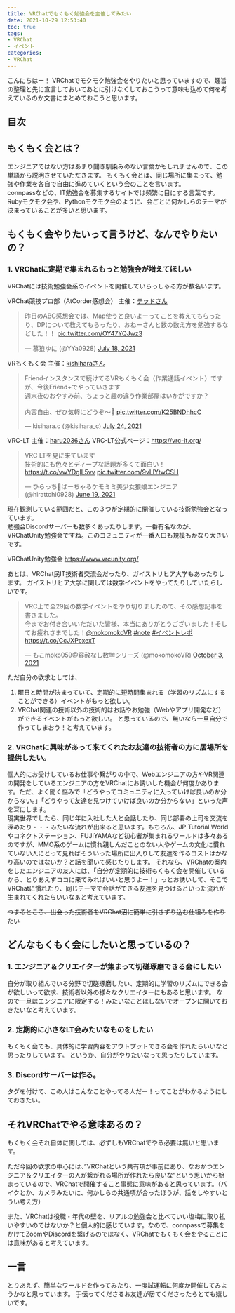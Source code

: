 ```yaml
---
title: VRChatでもくもく勉強会を主催してみたい
date: 2021-10-29 12:53:40
toc: true
tags:
- VRChat
- イベント
categories:
- VRChat
---
```


こんにちはー！
VRChatでモクモク勉強会をやりたいと思っていますので、趣旨の整理と先に宣言しておいてあとに引けなくしておこうって意味も込めて何を考えているのか文書にまとめておこうと思います。

## 目次
<!-- toc -->

<!--more-->

## もくもく会とは？

エンジニアではない方はあまり聞き馴染みのない言葉かもしれませんので、この単語から説明させていただきます。
もくもく会とは、同じ場所に集まって、勉強や作業を各自で自由に進めていくという会のことを言います。  
connpassなどの、IT勉強会を募集するサイトでは頻繁に目にする言葉です。Rubyモクモク会や、Pythonモクモク会のように、会ごとに何かしらのテーマが決まっていることが多いと思います。  

## もくもく会やりたいって言うけど、なんでやりたいの？


### 1. VRChatに定期で集まれるもっと勉強会が増えてほしい

VRChatには技術勉強会系のイベントを開催していらっしゃる方が数名います。  

VRChat競技プロ部（AtCorder感想会）
主催：[テッドさん](https://twitter.com/cleantted_s)
<blockquote class="twitter-tweet"><p lang="ja" dir="ltr">昨日のABC感想会では、Map使うと良いよーってことを教えてもらったり、DPについて教えてもらったり、おねーさんと数の数え方を勉強するなどした！！ <a href="https://t.co/OY47YQJwz3">pic.twitter.com/OY47YQJwz3</a></p>&mdash; 慕狼ゆに (@YYa0928) <a href="https://twitter.com/YYa0928/status/1416605164727767042?ref_src=twsrc%5Etfw">July 18, 2021</a></blockquote> <script async src="https://platform.twitter.com/widgets.js" charset="utf-8"></script>  

VRもくもく会
主催：[kishiharaさん](https://twitter.com/kisihara_c)
<blockquote class="twitter-tweet"><p lang="ja" dir="ltr">Friendインスタンスで続けてるVRもくもく会（作業通話イベント）ですが、今後Friend+でやっていきます<br>週末夜のおやすみ前、ちょっと趣の違う作業部屋はいかがですか？<br><br>内容自由、ぜひ気軽にどうぞ～🥳 <a href="https://t.co/K25BNDhhcC">pic.twitter.com/K25BNDhhcC</a></p>&mdash; kisihara.c (@kisihara_c) <a href="https://twitter.com/kisihara_c/status/1418983101288443904?ref_src=twsrc%5Etfw">July 24, 2021</a></blockquote> <script async src="https://platform.twitter.com/widgets.js" charset="utf-8"></script>

VRC-LT
主催：[haru2036さん](https://haru2036.com/?vr=true)
VRC-LT公式ページ：https://vrc-lt.org/
<blockquote class="twitter-tweet"><p lang="ja" dir="ltr">VRC LTを見に来ています<br>技術的にも色々とディープな話題が多くて面白い！<a href="https://t.co/vwYDglL5vv">https://t.co/vwYDglL5vv</a> <a href="https://t.co/9vLlYtwCSH">pic.twitter.com/9vLlYtwCSH</a></p>&mdash; ひらっち🐺ばーちゃるケモミミ美少女狼娘エンジニア (@hirattchi0928) <a href="https://twitter.com/hirattchi0928/status/1406257620235657225?ref_src=twsrc%5Etfw">June 19, 2021</a></blockquote> <script async src="https://platform.twitter.com/widgets.js" charset="utf-8"></script>


現在観測している範囲だと、この３つが定期的に開催している技術勉強会となっています。  
勉強会Discordサーバーも数多くあったりします。一番有名なのが、VRChatUnity勉強会ですね。このコミュニティが一番人口も規模もかなり大きいです。

VRChatUnity勉強会
https://www.vrcunity.org/

あとは、VRChat民IT技術者交流会だったり、ガイストリヒア大学もあったりします。
ガイストリヒア大学に関しては数学イベントをやってたりしていたらしいです。
<blockquote class="twitter-tweet"><p lang="ja" dir="ltr">VRC上で全29回の数学イベントをやり切りましたので、その感想記事を書きました。<br>今までお付き合いいただいた皆様、本当にありがとうございました！そしてお疲れさまでした！<a href="https://twitter.com/mokomokoVR?ref_src=twsrc%5Etfw">@mokomokoVR</a> <a href="https://twitter.com/hashtag/note?src=hash&amp;ref_src=twsrc%5Etfw">#note</a> <a href="https://twitter.com/hashtag/%E3%82%A4%E3%83%99%E3%83%B3%E3%83%88%E3%83%AC%E3%83%9D?src=hash&amp;ref_src=twsrc%5Etfw">#イベントレポ</a> <a href="https://t.co/CcJXPcxexT">https://t.co/CcJXPcxexT</a></p>&mdash; もこmoko059@容赦なし数学シリーズ (@mokomokoVR) <a href="https://twitter.com/mokomokoVR/status/1444663437934489600?ref_src=twsrc%5Etfw">October 3, 2021</a></blockquote> <script async src="https://platform.twitter.com/widgets.js" charset="utf-8"></script>

ただ自分の欲求としては、
1. 曜日と時間が決まっていて、定期的に短時間集まれる（学習のリズムにすることができる）イベントがもっと欲しい。
2. VRChat関連の技術以外の技術的はお話やお勉強（Webやアプリ開発など）ができるイベントがもっと欲しい。
と思っているので、無いなら一旦自分で作ってしまおう！と考えています。


### 2. VRChatに興味があって来てくれたお友達の技術者の方に居場所を提供したい。

個人的にお受けしているお仕事や繋がりの中で、Webエンジニアの方やVR関連の開発をしているエンジニアの方をVRChatにお誘いした機会が何度かあります。ただ、よく聞く悩みで「どうやってコミュニティに入っていけば良いのか分からない。」「どうやって友達を見つけていけば良いのか分からない」といった声を耳にします。  
現実世界でしたら、同じ年に入社した人と会話したり、同じ部署の上司を交流を深めたり・・・みたいな流れが出来ると思います。もちろん、JP Tutorial Worldやコネクトステーション、FUJIYAMAなど初心者が集まれるワールドは多々あるのですが、MMO系のゲームに慣れ親しんだことのない人やゲームの文化に慣れていない人にとって見ればそういった場所に出入りして友達を作るコストはかなり高いのではないか？と話を聞いて感じたりします。
それなら、VRChatの案内をしたエンジニアの友人には、「自分が定期的に技術もくもく会を開催しているから、とりあえずココに来てみればいいと思うよー！」っとお誘いして、そこでVRChatに慣れたり、同じテーマで会話ができる友達を見つけるといった流れが生まれてくれたらいいなぁと考えています。  

~~つまるところ、出会った技術者をVRChat沼に簡単に引きずり込む仕組みを作りたい~~  

<!--

みんな、利他的な理由だけで、世のため人のためってモチベーションだけで何かをやっているわけでは無いと思うのです。
本当は、個人的な欲求は隠しておいたほうがいいのかな？って思っていますが、このサイトを検証で開いてくれたあなただけにお伝えいたします。

3. VRChatでもっと技術のお話を聞いたり、繋がりを増やしたい 

こちらは完全に個人的な欲求ですね。技術のお話ができたり、聞ける人が増えると楽しいなぁって気持ちになれます。


4. イベント主催に挑戦してみたい

こちらも個人的な欲求です。イベント開催していたほうが、色々なすごい人とお話しやすくなるかな・・・？って気持ちもあります。
イベント主催の大変さも知ってみたいし、コミュニティ運営管理の大変さも知っておきたいなってお気持ち。
とりあえず小さく始めてみて、何かしら身になる経験をしてみたい。

-->

## どんなもくもく会にしたいと思っているの？

### 1. エンジニア＆クリエイターが集まって切磋琢磨できる会にしたい

自分が取り組んでいる分野で切磋琢磨したい、定期的に学習のリズムにできる会が欲しいって欲求、技術者以外の様々なクリエイターにもあると思います。
なので一旦はエンジニアに限定する！みたいなことはしないでオープンに開いておきたいなと考えています。

### 2. 定期的に小さなLT会みたいなものをしたい

もくもく会でも、具体的に学習内容をアウトプットできる会を作れたらいいなと思ったりしています。
というか、自分がやりたいなって思ったりしています。

### 3. Discordサーバーは作る。

タグを付けて、この人はこんなことやってる人だー！ってことがわかるようにしておきたい。

## それVRChatでやる意味あるの？

もくもく会それ自体に関しては、必ずしもVRChatでやる必要は無いと思います。

ただ今回の欲求の中心には、”VRChatという共有項が事前にあり、なおかつエンジニア＆クリエイターの人が繋がれる場所が作れたら良いな”という思いから始まっているので、VRChatで開催すること事態に意味があると思っています。（バイクとか、カメラみたいに、何かしらの共通項が合ったほうが、話をしやすいとうい考え方）

また、VRChatは役職・年代の壁を、リアルの勉強会と比べていい塩梅に取り払いやすいのではないか？と個人的に感じています。なので、connpassで募集をかけてZoomやDiscordを繋げるのではなく、VRChatでもくもく会をやることには意味があると考えています。

## 一言

とりあえず、簡単なワールドを作ってみたり、一度試運転に何度か開催してみようかなと思っています。
手伝ってくださるお友達が居てくださったらとても嬉しいです。